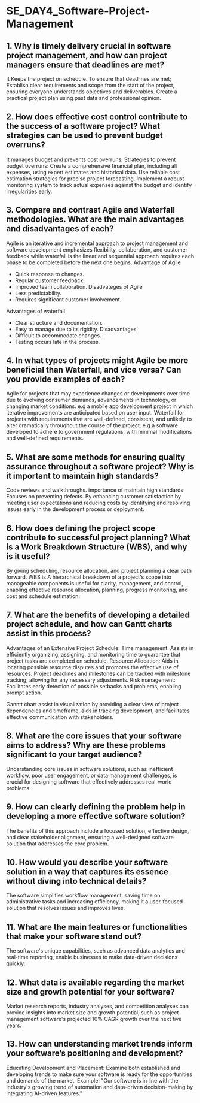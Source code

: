 # SE_DAY4_Software-Project-Management
## 1. Why is timely delivery crucial in software project management, and how can project managers ensure that deadlines are met?
It Keeps the project on schedule.
To ensure that deadlines are met; Establish clear requirements and scope from the start of the project, ensuring everyone understands objectives and deliverables. Create a practical project plan using past data and professional opinion.
## 2. How does effective cost control contribute to the success of a software project? What strategies can be used to prevent budget overruns?
It manages budget and prevents cost overruns.
Strategies to prevent budget overruns:
Create a comprehensive financial plan, including all expenses, using expert estimates and historical data. Use reliable cost estimation strategies for precise project forecasting. Implement a robust monitoring system to track actual expenses against the budget and identify irregularities early.
## 3. Compare and contrast Agile and Waterfall methodologies. What are the main advantages and disadvantages of each?
Agile is an iterative and incremental approach to project management and software development emphasizes flexibility, collaboration, and customer feedback while waterfall is the linear and sequential approach requires each phase to be completed before the next one begins.
Advantage of Agile
- Quick response to changes.
- Regular customer feedback.
- Improved team collaboration.
Disadvateges of Agile
- Less predictability.
- Requires significant customer involvement.

Advantages of waterfall
- Clear structure and documentation.
- Easy to manage due to its rigidity.
Disadvantages 
- Difficult to accommodate changes.
- Testing occurs late in the process.
  
## 4. In what types of projects might Agile be more beneficial than Waterfall, and vice versa? Can you provide examples of each?
Agile for projects that may experience changes or developments over time due to evolving consumer demands, advancements in technology, or changing market conditions. e.g a mobile app development project in which iterative improvements are anticipated based on user input.
Waterfall for projects with requirements that are well-defined, consistent, and unlikely to alter dramatically throughout the course of the project. e.g a software developed to adhere to government regulations, with minimal modifications and well-defined requirements.
## 5. What are some methods for ensuring quality assurance throughout a software project? Why is it important to maintain high standards?
 Code reviews and walkthroughs.
 importance of maintain high standards:
 Focuses on preventing defects.
 By enhancing customer satisfaction by meeting user expectations and reducing costs by identifying and resolving issues early in the development process or deployment.
## 6. How does defining the project scope contribute to successful project planning? What is a Work Breakdown Structure (WBS), and why is it useful?
By giving scheduling, resource allocation, and project planning a clear path forward.
WBS is A hierarchical breakdown of a project's scope into manageable components is useful for clarity, management, and control, enabling effective resource allocation, planning, progress monitoring, and cost and schedule estimation.
## 7. What are the benefits of developing a detailed project schedule, and how can Gantt charts assist in this process?
Advantages of an Extensive Project Schedule:
Time management: Assists in efficiently organizing, assigning, and monitoring time to guarantee that project tasks are completed on schedule.
Resource Allocation: Aids in locating possible resource disputes and promotes the effective use of resources.
Project deadlines and milestones can be tracked with milestone tracking, allowing for any necessary adjustments.
Risk management: Facilitates early detection of possible setbacks and problems, enabling prompt action.

Ganntt chart assist in visualization by providing a clear view of project dependencies and timeframe, aids in tracking development, and facilitates effective communication with stakeholders.
## 8. What are the core issues that your software aims to address? Why are these problems significant to your target audience?
Understanding core issues in software solutions, such as inefficient workflow, poor user engagement, or data management challenges, is crucial for designing software that effectively addresses real-world problems.
## 9. How can clearly defining the problem help in developing a more effective software solution?
The benefits of this approach include a focused solution, effective design, and clear stakeholder alignment, ensuring a well-designed software solution that addresses the core problem.
## 10. How would you describe your software solution in a way that captures its essence without diving into technical details?
The software simplifies workflow management, saving time on administrative tasks and increasing efficiency, making it a user-focused solution that resolves issues and improves lives.
## 11. What are the main features or functionalities that make your software stand out?
The software's unique capabilities, such as advanced data analytics and real-time reporting, enable businesses to make data-driven decisions quickly.
## 12. What data is available regarding the market size and growth potential for your software?
Market research reports, industry analyses, and competition analyses can provide insights into market size and growth potential, such as project management software's projected 10% CAGR growth over the next five years.
## 13. How can understanding market trends inform your software’s positioning and development?
Educating Development and Placement:
Examine both established and developing trends to make sure your software is ready for the opportunities and demands of the market.
Example: "Our software is in line with the industry's growing trend of automation and data-driven decision-making by integrating AI-driven features."
